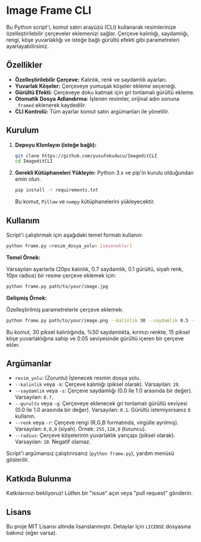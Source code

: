 # Image Frame CLI

Bu Python script'i, komut satırı arayüzü (CLI) kullanarak resimlerinize özelleştirilebilir çerçeveler eklemenizi sağlar. Çerçeve kalınlığı, saydamlığı, rengi, köşe yuvarlaklığı ve isteğe bağlı gürültü efekti gibi parametreleri ayarlayabilirsiniz.

## Özellikler

*   **Özelleştirilebilir Çerçeve:** Kalınlık, renk ve saydamlık ayarları.
*   **Yuvarlak Köşeler:** Çerçeveye yumuşak köşeler ekleme seçeneği.
*   **Gürültü Efekti:** Çerçeveye doku katmak için gri tonlamalı gürültü ekleme.
*   **Otomatik Dosya Adlandırma:** İşlenen resimler, orijinal adın sonuna `_framed` eklenerek kaydedilir.
*   **CLI Kontrolü:** Tüm ayarlar komut satırı argümanları ile yönetilir.

## Kurulum

1.  **Depoyu Klonlayın (isteğe bağlı):**
    ```bash
    git clone https://github.com/yusufokuducu/ImageditCLI
    cd ImageditCLI
    ```
2.  **Gerekli Kütüphaneleri Yükleyin:**
    Python 3.x ve pip'in kurulu olduğundan emin olun.
    ```bash
    pip install -r requirements.txt
    ```
    Bu komut, `Pillow` ve `numpy` kütüphanelerini yükleyecektir.

## Kullanım

Script'i çalıştırmak için aşağıdaki temel formatı kullanın:

```bash
python frame.py <resim_dosya_yolu> [seçenekler]
```

**Temel Örnek:**

Varsayılan ayarlarla (20px kalınlık, 0.7 saydamlık, 0.1 gürültü, siyah renk, 10px radius) bir resme çerçeve eklemek için:

```bash
python frame.py path/to/your/image.jpg
```

**Gelişmiş Örnek:**

Özelleştirilmiş parametrelerle çerçeve eklemek:

```bash
python frame.py path/to/your/image.png --kalinlik 30 --saydamlik 0.5 --renk 255,0,0 --radius 15 --gurultu 0.05
```

Bu komut, 30 piksel kalınlığında, %50 saydamlıkta, kırmızı renkte, 15 piksel köşe yuvarlaklığına sahip ve 0.05 seviyesinde gürültü içeren bir çerçeve ekler.

## Argümanlar

*   `resim_yolu`: (Zorunlu) İşlenecek resmin dosya yolu.
*   `--kalinlik` veya `-k`: Çerçeve kalınlığı (piksel olarak). Varsayılan: `20`.
*   `--saydamlik` veya `-s`: Çerçeve saydamlığı (0.0 ile 1.0 arasında bir değer). Varsayılan: `0.7`.
*   `--gurultu` veya `-g`: Çerçeveye eklenecek gri tonlamalı gürültü seviyesi (0.0 ile 1.0 arasında bir değer). Varsayılan: `0.1`. Gürültü istemiyorsanız `0` kullanın.
*   `--renk` veya `-r`: Çerçeve rengi (R,G,B formatında, virgülle ayrılmış). Varsayılan: `0,0,0` (siyah). Örnek: `255,128,0` (turuncu).
*   `--radius`: Çerçeve köşelerinin yuvarlaklık yarıçapı (piksel olarak). Varsayılan: `10`. Negatif olamaz.

Script'i argümansız çalıştırırsanız (`python frame.py`), yardım menüsü gösterilir.

## Katkıda Bulunma

Katkılarınızı bekliyoruz! Lütfen bir "issue" açın veya "pull request" gönderin.

## Lisans

Bu proje MIT Lisansı altında lisanslanmıştır. Detaylar için `LICENSE` dosyasına bakınız (eğer varsa).
